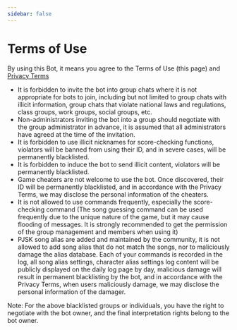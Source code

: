 ```yaml
---
sidebar: false
---
```

# Terms of Use

By using this Bot, it means you agree to the Terms of Use (this page) and [Privacy Terms](/en/privacy/)

- It is forbidden to invite the bot into group chats where it is not appropriate for bots to join, including but not limited to group chats with illicit information, group chats that violate national laws and regulations, class groups, work groups, social groups, etc.
- Non-administrators inviting the bot into a group should negotiate with the group administrator in advance, it is assumed that all administrators have agreed at the time of the invitation.
- It is forbidden to use illicit nicknames for score-checking functions, violators will be banned from using their ID, and in severe cases, will be permanently blacklisted.
- It is forbidden to induce the bot to send illicit content, violators will be permanently blacklisted.
- Game cheaters are not welcome to use the bot. Once discovered, their ID will be permanently blacklisted, and in accordance with the Privacy Terms, we may disclose the personal information of the cheaters.
- It is not allowed to use commands frequently, especially the score-checking command (The song guessing command can be used frequently due to the unique nature of the game, but it may cause flooding of messages. It is strongly recommended to get the permission of the group management and members when using it)
- PJSK song alias are added and maintained by the community, it is not allowed to add song alias that do not match the songs, nor to maliciously damage the alias database. Each of your commands is recorded in the log, all song alias settings, character alias settings log content will be publicly displayed on the daily log page by day, malicious damage will result in permanent blacklisting by the bot, and in accordance with the Privacy Terms, when users maliciously damage, we may disclose the personal information of the damager.

Note: For the above blacklisted groups or individuals, you have the right to negotiate with the bot owner, and the final interpretation rights belong to the bot owner.
